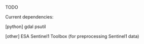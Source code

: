 TODO


Current dependencies:

[python]
gdal
psutil

[other]
ESA Sentinel1 Toolbox (for preprocessing Sentinel1 data)
